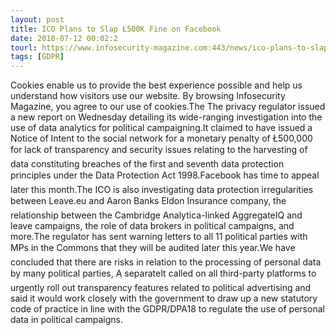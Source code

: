 ```yaml
---
layout: post
title: ICO Plans to Slap Ł500K Fine on Facebook
date: 2018-07-12 00:02:2
tourl: https://www.infosecurity-magazine.com:443/news/ico-plans-to-slap-500k-fine-on/
tags: [GDPR]
---
```

Cookies enable us to provide the best experience possible and help us understand how visitors use our website. By browsing Infosecurity Magazine, you agree to our use of cookies.The The privacy regulator issued a new report on Wednesday detailing its wide-ranging investigation into the use of data analytics for political campaigning.It claimed to have issued a Notice of Intent to the social network for a monetary penalty of Ł500,000 for lack of transparency and security issues relating to the harvesting of data constituting breaches of the first and seventh data protection principles under the Data Protection Act 1998.Facebook has time to appeal later this month.The ICO is also investigating data protection irregularities between Leave.eu and Aaron Banks Eldon Insurance company, the relationship between the Cambridge Analytica-linked AggregateIQ and leave campaigns, the role of data brokers in political campaigns, and more.The regulator has sent warning letters to all 11 political parties with MPs in the Commons that they will be audited later this year.We have concluded that there are risks in relation to the processing of personal data by many political parties, A separateIt called on all third-party platforms to urgently roll out transparency features related to political advertising and said it would work closely with the government to draw up a new statutory code of practice in line with the GDPR/DPA18 to regulate the use of personal data in political campaigns.